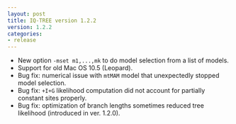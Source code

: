 ```yaml
---
layout: post
title: IQ-TREE version 1.2.2
version: 1.2.2
categories: 
- release
---
```


* New option `-mset m1,...,mk` to do model selection from a list of models.
* Support for old Mac OS 10.5 (Leopard).
* Bug fix: numerical issue with `mtMAM` model that unexpectedly stopped model selection.
* Bug fix: `+I+G` likelihood computation did not account for partially constant sites properly.
* Bug fix: optimization of branch lengths sometimes reduced tree likelihood (introduced in ver. 1.2.0).
